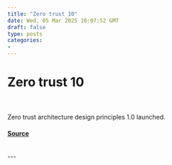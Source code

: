 ```yaml
---
title: "Zero trust 10"
date: Wed, 05 Mar 2025 10:07:52 GMT
draft: false
type: posts
categories: 
- 
---
```

# Zero trust 10

<br/>

<br/>
Zero trust architecture design principles 1.0 launched.

#### [Source](https://www.ncsc.gov.uk/blog-post/zero-trust-1-0)

<br/>
---
